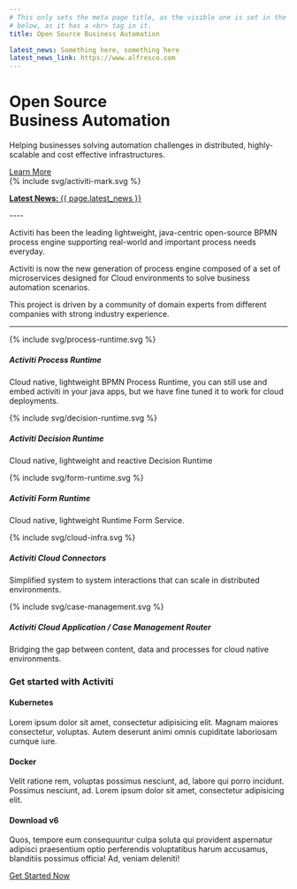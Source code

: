 ```yaml
---
# This only sets the meta page title, as the visible one is set in the HTML 
# below, as it has a <br> tag in it.
title: Open Source Business Automation

latest_news: Something here, something here
latest_news_link: https://www.alfresco.com
---
```

<div class="bg-no-repeat bg-full-width bg-bottom bg-image-clouds-full md:bg-image-clouds">
  <div class="text-center md:text-left wrap max-w-md pt-8 pb-16 md:pt-16 clearfix">
    <div class="md:w-1/2 md:float-left">
      <h1 class="text-green">Open Source <br>Business Automation</h1>
      <p class="text-lg leading-tight mt-1">Helping businesses solving automation challenges in distributed, highly-scalable and cost effective infrastructures.</p>
      <a href='#get-started' class="mt-4 btn btn--large">Learn More</a>
    </div>
    <div class="hidden md:block md:float-right">
      {% include svg/activiti-mark.svg %}
    </div>
  </div>
</div>

<p class="mt-0 bg-green"><a href="{{ page.latest_news_link }}" class="border-t border-white md:border-0 wrap block py-4 text-center text-white text-lg"><strong>Latest News: </strong>{{ page.latest_news }}</a></p>

<div class="wrap max-w-md md:py-4 text-center" markdown='1'>
----

Activiti has been the leading lightweight, java-centric open-source BPMN process engine supporting real-world and important process needs everyday.

Activiti is now the new generation of process engine composed of a set of microservices designed for Cloud environments to solve business automation scenarios. 

This project is driven by a community of domain experts from different companies with strong industry experience.

----
</div>

<div class="bg-green">
  <div class="wrap py-2 md:py-8 xl:py-16 md:px-0 text-white text-center">
    <div class="md:flex md:flex-wrap md:justify-center">
      <div class="max-w-xs mx-auto my-4 md:mx-0 md:px-6">
        <div class="inline-block">{% include svg/process-runtime.svg %}</div>
        <h5>Activiti Process Runtime</h5>
        <p>Cloud native, lightweight BPMN Process Runtime, you can still use and embed activiti in your java apps, but we have fine tuned it to work for cloud deployments.</p>
      </div>
      <div class="max-w-xs mx-auto my-4 md:mx-0 md:px-6">
        <div class="inline-block">{% include svg/decision-runtime.svg %}</div>
        <h5>Activiti Decision Runtime</h5>
        <p>Cloud native, lightweight and reactive Decision Runtime</p>
      </div>
      <div class="max-w-xs mx-auto my-4 md:mx-0 md:px-6">
        <div class="inline-block">{% include svg/form-runtime.svg %}</div>
        <h5>Activiti Form Runtime</h5>
        <p>Cloud native, lightweight Runtime Form Service.</p>
      </div>
      <div class="max-w-xs mx-auto my-4 md:mx-0 md:px-6">
        <div class="inline-block">{% include svg/cloud-infra.svg %}</div>
        <h5>Activiti Cloud Connectors</h5>
        <p>Simplified system to system interactions that can scale in distributed environments.</p>
      </div>
      <div class="max-w-xs mx-auto my-4 md:mx-0 md:px-6">
        <div class="inline-block">{% include svg/case-management.svg %}</div>
        <h5>Activiti Cloud Application / Case Management Router</h5>
        <p>Bridging the gap between content, data and processes for cloud native environments.</p>
      </div>
    </div>
  </div>
</div>
  
<div id='get-started' class="wrap py-8 md:py-16 xl:py-24 text-center">
  <h3 class="section-heading">Get started with Activiti</h3>
  <div class="lg:flex">
    <div class="max-w-sm mx-auto my-6 lg:my-8 lg:mx-8">
      <h4 class="section-sub-heading md:mb-6">Kubernetes</h4>
      <p>Lorem ipsum dolor sit amet, consectetur adipisicing elit. Magnam maiores consectetur, voluptas. Autem deserunt animi omnis cupiditate laboriosam cumque iure.</p>
    </div>
    <div class="max-w-sm mx-auto my-6 lg:my-8 lg:mx-8">
      <h4 class="section-sub-heading md:mb-6">Docker</h4>
      <p>Velit ratione rem, voluptas possimus nesciunt, ad, labore qui porro incidunt. Possimus nesciunt, ad. Lorem ipsum dolor sit amet, consectetur adipisicing elit.</p>
    </div>
    <div class="max-w-sm mx-auto my-6 lg:my-8 lg:mx-8">
      <h4 class="section-sub-heading md:mb-6">Download v6</h4>
      <p>Quos, tempore eum consequuntur culpa soluta qui provident aspernatur adipisci praesentium optio perferendis voluptatibus harum accusamus, blanditiis possimus officia! Ad, veniam deleniti!</p>
    </div>
  </div>
  <a href="{% link get-started.md %}" class="btn btn--large">Get Started Now</a>
</div>